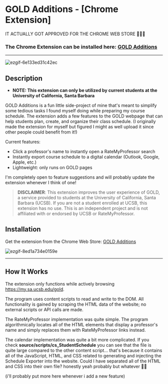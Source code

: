 # GOLD Additions - [Chrome Extension]

IT ACTUALLY GOT APPROVED FOR THE CHROME WEB STORE 🥳🎉🎉
### The Chrome Extension can be installed here: [GOLD Additions](https://chromewebstore.google.com/detail/dddhnnlmjoklomkkfcaegidmdbiijigl?utm_source=item-share-cb)

***

![ezgif-6e133ed31c42ec](https://github.com/user-attachments/assets/def35bcf-9f39-4bc9-a49d-dc444d213503)

## Description
* **NOTE: This extension can only be utilized by current students at the University of California, Santa Barbara**

GOLD Additions is a fun little side-project of mine that's meant to simplify some tedious tasks I found myself doing while preparing my course schedule. The extension adds a few features to the GOLD webpage that can help students plan, create, and organize their class schedule. (I originally made the extension for myself but figured I might as well upload it since other people could benefit from it!)

Current features:
* Click a professor's name to instantly open a RateMyProfessor search
* Instantly export course schedule to a digital calendar (Outlook, Google, Apple, etc.)
* Lightweight: only runs on GOLD pages

I'm completely open to feature suggestions and will probably update the extension whenever I think of one!

> **DISCLAIMER**: This extension improves the user experience of GOLD, a service provided to students at the University of California, Santa Barbara (UCSB). If you are not a student enrolled at UCSB, this extension has no use. This is an independent project and is not affiliated with or endorsed by UCSB or RateMyProfessor.





## Installation
Get the extension from the Chrome Web Store: [GOLD Additions](https://chromewebstore.google.com/detail/dddhnnlmjoklomkkfcaegidmdbiijigl?utm_source=item-share-cb)
  
![ezgif-8ed1a734e0159e](https://github.com/user-attachments/assets/d1619285-80bc-49d2-9091-92c65d76035f)
***
## How It Works
The extension only functions while actively browsing https://my.sa.ucsb.edu/gold.

The program uses content scripts to read and write to the DOM. All functionality is gained by scraping the HTML data of the website; no external scripts or API calls are made. 

The RateMyProfessor implementation was quite simple. The program algorithmically locates all of the HTML elements that display a professor's name and simply replaces them with RateMyProfessor links instead.

The calendar implementation was quite a bit more complicated. If you check **source/scripts/cs_StudentSchedule** you can see that the file is quite large compared to the other content script... that's because it contains all of the JavaScript, HTML, and CSS related to generating and injecting the Schedule Exporter into the website. Could I have separated all of the HTML and CSS into their own file? honestly yeah probably but whatever 🤷‍♂️

(i'll probably put more here whenever i add a new feature)
